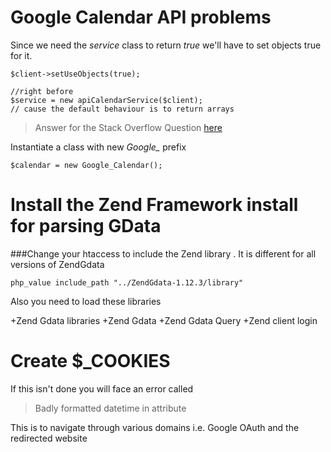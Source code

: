 # Google Calendar API problems

Since we need the *service* class to return *true* we'll have to set objects true for it.

	$client->setUseObjects(true);
	
	//right before 
	$service = new apiCalendarService($client);
	// cause the default behaviour is to return arrays

> Answer for the Stack Overflow Question [here](http://stackoverflow.com/questions/11908420/trying-to-get-a-list-of-events-from-a-calendar-using-php)

Instantiate a class with new *Google_* prefix

	$calendar = new Google_Calendar();


# Install the Zend Framework install for parsing GData

###Change your htaccess to include the Zend library . It is different for all versions of ZendGdata
	
	php_value include_path "../ZendGdata-1.12.3/library"

Also you need to load these libraries

+Zend Gdata libraries
+Zend Gdata 
+Zend Gdata Query
+Zend client login

# Create $_COOKIES 

If this isn't done you will face an error called

> Badly formatted datetime in attribute

This is to navigate through various domains i.e. Google OAuth and the redirected website